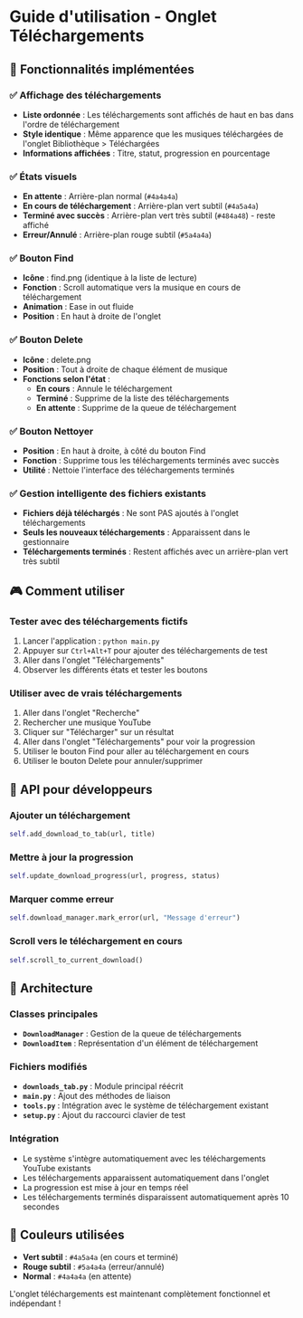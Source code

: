 # Guide d'utilisation - Onglet Téléchargements

## 🎵 Fonctionnalités implémentées

### ✅ Affichage des téléchargements
- **Liste ordonnée** : Les téléchargements sont affichés de haut en bas dans l'ordre de téléchargement
- **Style identique** : Même apparence que les musiques téléchargées de l'onglet Bibliothèque > Téléchargées
- **Informations affichées** : Titre, statut, progression en pourcentage

### ✅ États visuels
- **En attente** : Arrière-plan normal (`#4a4a4a`)
- **En cours de téléchargement** : Arrière-plan vert subtil (`#4a5a4a`)
- **Terminé avec succès** : Arrière-plan vert très subtil (`#484a48`) - reste affiché
- **Erreur/Annulé** : Arrière-plan rouge subtil (`#5a4a4a`)

### ✅ Bouton Find
- **Icône** : find.png (identique à la liste de lecture)
- **Fonction** : Scroll automatique vers la musique en cours de téléchargement
- **Animation** : Ease in out fluide
- **Position** : En haut à droite de l'onglet

### ✅ Bouton Delete
- **Icône** : delete.png
- **Position** : Tout à droite de chaque élément de musique
- **Fonctions selon l'état** :
  - **En cours** : Annule le téléchargement
  - **Terminé** : Supprime de la liste des téléchargements
  - **En attente** : Supprime de la queue de téléchargement

### ✅ Bouton Nettoyer
- **Position** : En haut à droite, à côté du bouton Find
- **Fonction** : Supprime tous les téléchargements terminés avec succès
- **Utilité** : Nettoie l'interface des téléchargements terminés

### ✅ Gestion intelligente des fichiers existants
- **Fichiers déjà téléchargés** : Ne sont PAS ajoutés à l'onglet téléchargements
- **Seuls les nouveaux téléchargements** : Apparaissent dans le gestionnaire
- **Téléchargements terminés** : Restent affichés avec un arrière-plan vert très subtil

## 🎮 Comment utiliser

### Tester avec des téléchargements fictifs
1. Lancer l'application : `python main.py`
2. Appuyer sur `Ctrl+Alt+T` pour ajouter des téléchargements de test
3. Aller dans l'onglet "Téléchargements"
4. Observer les différents états et tester les boutons

### Utiliser avec de vrais téléchargements
1. Aller dans l'onglet "Recherche"
2. Rechercher une musique YouTube
3. Cliquer sur "Télécharger" sur un résultat
4. Aller dans l'onglet "Téléchargements" pour voir la progression
5. Utiliser le bouton Find pour aller au téléchargement en cours
6. Utiliser le bouton Delete pour annuler/supprimer

## 🔧 API pour développeurs

### Ajouter un téléchargement
```python
self.add_download_to_tab(url, title)
```

### Mettre à jour la progression
```python
self.update_download_progress(url, progress, status)
```

### Marquer comme erreur
```python
self.download_manager.mark_error(url, "Message d'erreur")
```

### Scroll vers le téléchargement en cours
```python
self.scroll_to_current_download()
```

## 📁 Architecture

### Classes principales
- **`DownloadManager`** : Gestion de la queue de téléchargements
- **`DownloadItem`** : Représentation d'un élément de téléchargement

### Fichiers modifiés
- **`downloads_tab.py`** : Module principal réécrit
- **`main.py`** : Ajout des méthodes de liaison
- **`tools.py`** : Intégration avec le système de téléchargement existant
- **`setup.py`** : Ajout du raccourci clavier de test

### Intégration
- Le système s'intègre automatiquement avec les téléchargements YouTube existants
- Les téléchargements apparaissent automatiquement dans l'onglet
- La progression est mise à jour en temps réel
- Les téléchargements terminés disparaissent automatiquement après 10 secondes

## 🎨 Couleurs utilisées
- **Vert subtil** : `#4a5a4a` (en cours et terminé)
- **Rouge subtil** : `#5a4a4a` (erreur/annulé)
- **Normal** : `#4a4a4a` (en attente)

L'onglet téléchargements est maintenant complètement fonctionnel et indépendant !